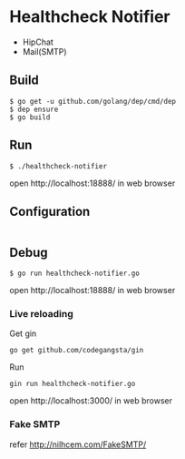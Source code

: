 # Healthcheck Notifier

* HipChat
* Mail(SMTP)

## Build

```
$ go get -u github.com/golang/dep/cmd/dep
$ dep ensure
$ go build
```

## Run

```
$ ./healthcheck-notifier
```

open http://localhost:18888/ in web browser

## Configuration

```
```

## Debug

```
$ go run healthcheck-notifier.go
```

open http://localhost:18888/ in web browser

### Live reloading

Get gin
```
go get github.com/codegangsta/gin
```

Run
```
gin run healthcheck-notifier.go
```

open http://localhost:3000/ in web browser

### Fake SMTP

refer http://nilhcem.com/FakeSMTP/
